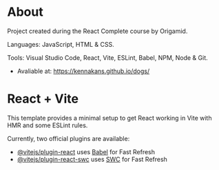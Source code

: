 # About

Project created during the React Complete course by Origamid. 

Languages: JavaScript, HTML & CSS. 

Tools: Visual Studio Code, React, Vite, ESLint, Babel, NPM, Node & Git. 

- Avaliable at: https://kennakans.github.io/dogs/



# React + Vite

This template provides a minimal setup to get React working in Vite with HMR and some ESLint rules.

Currently, two official plugins are available:

- [@vitejs/plugin-react](https://github.com/vitejs/vite-plugin-react/blob/main/packages/plugin-react/README.md) uses [Babel](https://babeljs.io/) for Fast Refresh
- [@vitejs/plugin-react-swc](https://github.com/vitejs/vite-plugin-react-swc) uses [SWC](https://swc.rs/) for Fast Refresh
